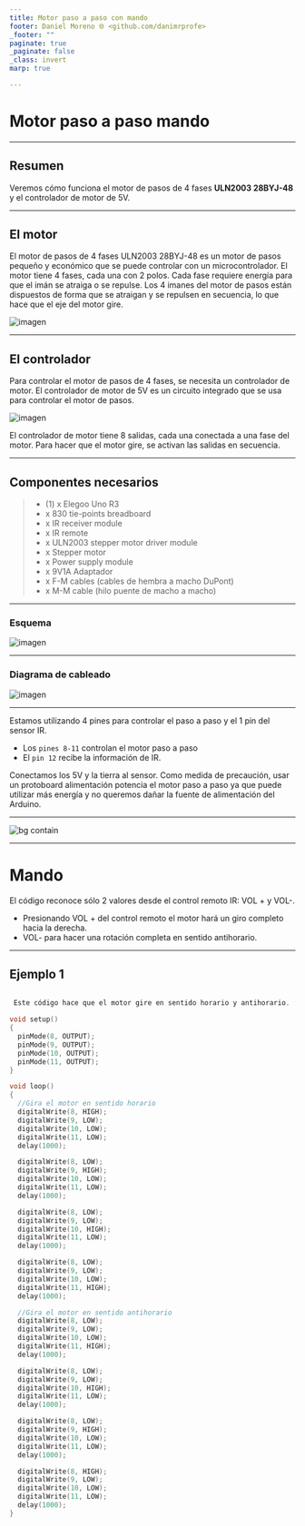 ```yaml
---
title: Motor paso a paso con mando
footer: Daniel Moreno 🌐 <github.com/danimrprofe>
_footer: ""
paginate: true
_paginate: false
_class: invert
marp: true

---
```


# Motor paso a paso mando

---

## Resumen

Veremos cómo funciona el motor de pasos de 4 fases **ULN2003 28BYJ-48** y el controlador de motor de 5V.

---

## El motor

El motor de pasos de 4 fases ULN2003 28BYJ-48 es un motor de pasos pequeño y económico que se puede controlar con un microcontrolador. El motor tiene 4 fases, cada una con 2 polos. Cada fase requiere energía para que el imán se atraiga o se repulse. Los 4 imanes del motor de pasos están dispuestos de forma que se atraigan y se repulsen en secuencia, lo que hace que el eje del motor gire.

![imagen](img/2022-11-20-17-13-11.png)

---

## El controlador

Para controlar el motor de pasos de 4 fases, se necesita un controlador de motor. El controlador de motor de 5V es un circuito integrado que se usa para controlar el motor de pasos.

![imagen](img/2022-11-20-17-12-52.png)

El controlador de motor tiene 8 salidas, cada una conectada a una fase del motor. Para hacer que el motor gire, se activan las salidas en secuencia.

---

## Componentes necesarios

> * (1) x Elegoo Uno R3
> * x 830 tie-points breadboard
> * x IR receiver module
> * x IR remote
> * x ULN2003 stepper motor driver module
> * x Stepper motor
> * x Power supply module
> * x 9V1A Adaptador
> * x F-M cables (cables de hembra a macho DuPont)
> * x M-M cable (hilo puente de macho a macho)

---

### Esquema

![imagen](media/image163.jpeg)

---

### Diagrama de cableado

![imagen](media/image164.jpeg)

---

Estamos utilizando 4 pines para controlar el paso a paso y el 1 pin del sensor IR.

- Los ``pines 8-11`` controlan el motor paso a paso
- El ``pin 12`` recibe la información de IR.

Conectamos los 5V y la tierra al sensor. Como medida de precaución, usar un protoboard alimentación potencia el motor paso a paso ya que puede utilizar más energía y no queremos dañar la fuente de alimentación del Arduino.

---

![bg contain](media/image165.jpeg)

---

# Mando

El código reconoce sólo 2 valores desde el control remoto IR: VOL + y VOL-.

- Presionando VOL + del control remoto el motor hará un giro completo hacia la derecha.
- VOL- para hacer una rotación completa en sentido antihorario.

---

## Ejemplo 1

```c

 Este código hace que el motor gire en sentido horario y antihorario.

void setup()
{
  pinMode(8, OUTPUT);
  pinMode(9, OUTPUT);
  pinMode(10, OUTPUT);
  pinMode(11, OUTPUT);
}

void loop()
{
  //Gira el motor en sentido horario
  digitalWrite(8, HIGH);
  digitalWrite(9, LOW);
  digitalWrite(10, LOW);
  digitalWrite(11, LOW);
  delay(1000);

  digitalWrite(8, LOW);
  digitalWrite(9, HIGH);
  digitalWrite(10, LOW);
  digitalWrite(11, LOW);
  delay(1000);

  digitalWrite(8, LOW);
  digitalWrite(9, LOW);
  digitalWrite(10, HIGH);
  digitalWrite(11, LOW);
  delay(1000);

  digitalWrite(8, LOW);
  digitalWrite(9, LOW);
  digitalWrite(10, LOW);
  digitalWrite(11, HIGH);
  delay(1000);

  //Gira el motor en sentido antihorario
  digitalWrite(8, LOW);
  digitalWrite(9, LOW);
  digitalWrite(10, LOW);
  digitalWrite(11, HIGH);
  delay(1000);

  digitalWrite(8, LOW);
  digitalWrite(9, LOW);
  digitalWrite(10, HIGH);
  digitalWrite(11, LOW);
  delay(1000);

  digitalWrite(8, LOW);
  digitalWrite(9, HIGH);
  digitalWrite(10, LOW);
  digitalWrite(11, LOW);
  delay(1000);

  digitalWrite(8, HIGH);
  digitalWrite(9, LOW);
  digitalWrite(10, LOW);
  digitalWrite(11, LOW);
  delay(1000);
}
```